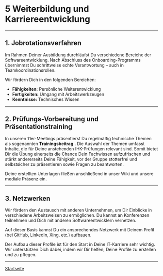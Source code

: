 # 5 Weiterbildung und Karriereentwicklung

---

## 1. Jobrotationsverfahren

Im Rahmen Deiner Ausbildung durchläufst Du verschiedene Bereiche der Softwareentwicklung. Nach Abschluss des Onboarding-Programms übernimmst Du schrittweise echte Verantwortung – auch in Teamkoordinationsrollen.  

Wir fördern Dich in den folgenden Bereichen:

- **Fähigkeiten:** Persönliche Weiterentwicklung
- **Fertigkeiten:** Umgang mit Arbeitswerkzeugen
- **Kenntnisse:** Technisches Wissen

---

## 2. Prüfungs-Vorbereitung und Präsentationstraining

In unseren 11er-Meetings präsentierst Du regelmäßig technische Themen als sogenannten **Trainingsbeitrag** <!--nachträglich direkt zum Unterpunkt Trainingsbeitrag/5.2 verlinken-->. Die Auswahl der Themen umfasst Inhalte, die für Deine anstehenden IHK-Prüfungen relevant sind. Somit bietet Dir die Übung einerseits die Chance Dein Fachwissen aufzufrischen und stärkt andererseits Deine Fähigkeit, vor der Gruppe stotterfrei und selbstsicher zu präsentieren sowie Fragen zu beantworten.

Deine erstellten Unterlagen fließen anschließend in unser Wiki und unsere mediale Präsenz ein.

---

## 3. Netzwerken

Wir fördern den Austausch mit anderen Unternehmen, um Dir Einblicke in verschiedene Arbeitsweisen zu ermöglichen. Du kannst an Konferenzen teilnehmen und Dich mit anderen Softwareentwicklern vernetzen.

Auf dieser Basis kannst Du ein ansprechendes Netzwerk mit Deinem Profil (bei [GitHub](https://docs.github.com/de/get-started/start-your-journey/setting-up-your-profile), LinkedIn, Xing, etc.) aufbauen.

Der Aufbau dieser Profile ist für den Start in Deine IT-Karriere sehr wichtig. Wir unterstützen Dich dabei, indem wir Dir helfen, Deine Profile zu erstellen und zu pflegen.

---

[Startseite](../../README.md)
